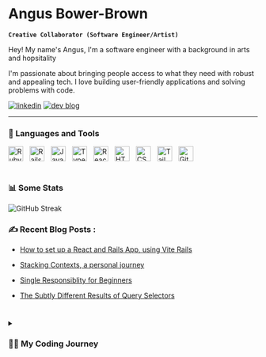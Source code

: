 # Angus Bower-Brown

**`Creative Collaborator (Software Engineer/Artist)`**

Hey! My name's Angus, I'm a software engineer with a background in arts and hopsitality

I'm passionate about bringing people access to what they need with robust and appealing tech. I love building user-friendly applications and solving problems with code.

<p align="left">
<!--       <a href="https://medium.com/@mark.gowen78" target="_blank" rel="noopener noreferrer">
         <img alt="medium" title="Medium" src="https://img.shields.io/badge/Medium-12100E?style=for-the-badge&logo=medium&logoColor=white"/></a>  -->
      <a href="https://www.linkedin.com/in/angus-bower-brown/" target="_blank" rel="noopener noreferrer">
         <img alt="linkedin" title="LinkedIN" src="https://img.shields.io/badge/LinkedIn-0077B5?style=for-the-badge&logo=linkedin&logoColor=white"/></a> 
   <a href="https://dev.to/angus_bowerbrown_96449f1" target="_blank" rel="noopener noreferrer">
         <img alt="dev blog" title="Blog" src="https://img.shields.io/badge/blog-12100E?style=for-the-badge&logo=devdotto&logoColor=white%22"/></a> 
   </p>

---

### 🧰 Languages and Tools

<a href="https://www.ruby-lang.org/en/" target="_blank"><img align="left" alt="Ruby" width="30px" style="padding-right:10px;" src="https://cdn.jsdelivr.net/gh/devicons/devicon/icons/ruby/ruby-plain.svg" /></a>
<a href="https://rubyonrails.org/" target="_blank"><img align="left" alt="Rails" width="30px" style="padding-right:10px;" src="https://cdn.jsdelivr.net/gh/devicons/devicon/icons/rails/rails-plain.svg" /></a>
<a href="https://developer.mozilla.org/en-US/docs/Web/JavaScript" target="_blank"><img align="left" alt="JavaScript" width="30px" style="padding-right:10px;" src="https://cdn.jsdelivr.net/gh/devicons/devicon/icons/javascript/javascript-plain.svg" /></a>
<a href="https://www.typescriptlang.org/" target="_blank"><img align="left" alt="TypeScript" width="30px" style="padding-right:10px;" src="https://cdn.jsdelivr.net/gh/devicons/devicon/icons/typescript/typescript-original.svg" /></a>
<a href="https://reactjs.org/" target="_blank"><img align="left" alt="React" width="30px" style="padding-right:10px;" src="https://cdn.jsdelivr.net/gh/devicons/devicon/icons/react/react-original.svg" /></a>
<a href="https://developer.mozilla.org/en-US/docs/Web/HTML" target="_blank"><img align="left" alt="HTML" width="30px" style="padding-right:10px;" src="https://cdn.jsdelivr.net/gh/devicons/devicon/icons/html5/html5-plain.svg" /></a>
<a href="https://developer.mozilla.org/en-US/docs/Web/CSS" target="_blank"><img align="left" alt="CSS" width="30px" style="padding-right:10px;" src="https://cdn.jsdelivr.net/gh/devicons/devicon/icons/css3/css3-plain.svg" /></a>
<a href="https://tailwindcss.com/" target="_blank"><img align="left" alt="Tailwind" width="30px" style="padding-right:10px;" src="https://cdn.jsdelivr.net/gh/devicons/devicon/icons/tailwindcss/tailwindcss-plain.svg" /></a>
<a href="https://github.com/" target="_blank"><img align="left" alt="GitHub" width="30px" style="padding-right:10px;" src="https://cdn.jsdelivr.net/gh/devicons/devicon/icons/github/github-original.svg" /></a>
  
<br />
<br />

#


### 📊 Some Stats
![GitHub Streak](https://streak-stats.demolab.com?user=goose20090&theme=gruvbox&border_radius=4.5)

### ✍️ Recent Blog Posts :

* [How to set up a React and Rails App, using Vite Rails](https://dev.to/angus_bowerbrown_96449f1/how-to-set-up-a-react-and-rails-app-using-vite-rails-1ec5)

* [Stacking Contexts, a personal journey](https://dev.to/angus_bowerbrown_96449f1/stacking-contexts-and-why-you-should-go-deep-on-css-a-personal-journey-ccf)

* [Single Responsiblity for Beginners](https://dev.to/angus_bowerbrown_96449f1/single-responsibility-principle-for-beginners-12-1e1f)

* [The Subtly Different Results of Query Selectors](https://dev.to/angus_bowerbrown_96449f1/the-subtly-different-results-of-query-selectors-472b)

#
<details>
 <summary><h3>👨‍💻 My Coding Journey</h3></summary>
  
In a career of exploration and experiment, I've worn quite a few hats over the years!

  
From pressured, client-facing roles in hospitality, to running terrarium-building workshops, to starting and running an arts company out of Peckham- I've always loved team-oriented creativity and working as part of a group to solve problems.

Discovering coding and training as a Software Engineer with Flatiron School gave me the perfect set of tools to start exploring that impulse as my career. I love working in teams and collaborating to make something great. If you are looking for a driven, approachable and creative web developer, I would love the opportunity to chat with you further.
